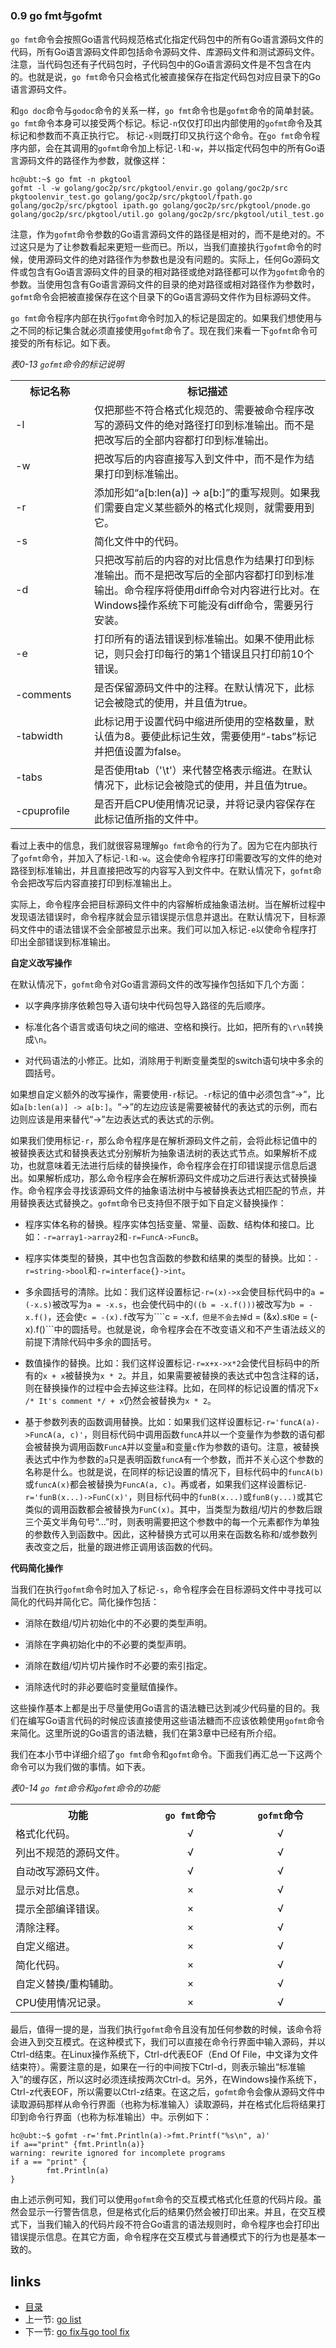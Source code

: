 ### 0.9 go fmt与gofmt

 
```go fmt```命令会按照Go语言代码规范格式化指定代码包中的所有Go语言源码文件的代码，所有Go语言源码文件即包括命令源码文件、库源码文件和测试源码文件。注意，当代码包还有子代码包时，子代码包中的Go语言源码文件是不包含在内的。也就是说，```go fmt```命令只会格式化被直接保存在指定代码包对应目录下的Go语言源码文件。

和```go doc```命令与```godoc```命令的关系一样，```go fmt```命令也是```gofmt```命令的简单封装。```go fmt```命令本身可以接受两个标记。标记```-n```仅仅打印出内部使用的```gofmt```命令及其标记和参数而不真正执行它。 标记```-x```则既打印又执行这个命令。在```go fmt```命令程序内部，会在其调用的```gofmt```命令加上标记```-l```和```-w```，并以指定代码包中的所有Go语言源码文件的路径作为参数，就像这样：

	hc@ubt:~$ go fmt -n pkgtool
	gofmt -l -w golang/goc2p/src/pkgtool/envir.go golang/goc2p/src pkgtoolenvir_test.go golang/goc2p/src/pkgtool/fpath.go golang/goc2p/src/pkgtool ipath.go golang/goc2p/src/pkgtool/pnode.go golang/goc2p/src/pkgtool/util.go golang/goc2p/src/pkgtool/util_test.go

注意，作为```gofmt```命令参数的Go语言源码文件的路径是相对的，而不是绝对的。不过这只是为了让参数看起来更短一些而已。所以，当我们直接执行```gofmt```命令的时候，使用源码文件的绝对路径作为参数也是没有问题的。实际上，任何Go源码文件或包含有Go语言源码文件的目录的相对路径或绝对路径都可以作为```gofmt```命令的参数。当使用包含有Go语言源码文件的目录的绝对路径或相对路径作为参数时，```gofmt```命令会把被直接保存在这个目录下的Go语言源码文件作为目标源码文件。

```go fmt```命令程序内部在执行```gofmt```命令时加入的标记是固定的。如果我们想使用与之不同的标记集合就必须直接使用```gofmt```命令了。现在我们来看一下```gofmt```命令可接受的所有标记。如下表。

_表0-13 ```gofmt```命令的标记说明_
<table class="table table-bordered table-striped table-condensed">
   <tr>
    <th width=25%>
	  标记名称
	</th>
    <th>
	  标记描述
	</th>
  </tr>
  <tr>
    <td>
	  -l
	</td>
	<td>
	  仅把那些不符合格式化规范的、需要被命令程序改写的源码文件的绝对路径打印到标准输出。而不是把改写后的全部内容都打印到标准输出。
	</td>
  </tr>
  <tr>
    <td>
	  -w
	</td>
	<td>
	  把改写后的内容直接写入到文件中，而不是作为结果打印到标准输出。
	</td>
  </tr>
  <tr>
    <td>
	  -r
	</td>
	<td>
	  添加形如“a[b:len(a)] -> a[b:]”的重写规则。如果我们需要自定义某些额外的格式化规则，就需要用到它。
	</td>
  </tr>
  <tr>
    <td>
	  -s
	</td>
	<td>
	  简化文件中的代码。
	</td>
  </tr>
  <tr>
    <td>
	  -d
	</td>
	<td>
	  只把改写前后的内容的对比信息作为结果打印到标准输出。而不是把改写后的全部内容都打印到标准输出。命令程序将使用diff命令对内容进行比对。在Windows操作系统下可能没有diff命令，需要另行安装。
	</td>
  </tr>
  <tr>
    <td>
	  -e
	</td>
	<td>
	  打印所有的语法错误到标准输出。如果不使用此标记，则只会打印每行的第1个错误且只打印前10个错误。
	</td>
  </tr>
  <tr>
    <td>
	  -comments
	</td>
	<td>
	  是否保留源码文件中的注释。在默认情况下，此标记会被隐式的使用，并且值为true。
	</td>
  </tr>
  <tr>
    <td>
	  -tabwidth
	</td>
	<td>
	  此标记用于设置代码中缩进所使用的空格数量，默认值为8。要使此标记生效，需要使用“-tabs”标记并把值设置为false。
	</td>
  </tr>
  <tr>
    <td>
	  -tabs
	</td>
	<td>
	  是否使用tab（'\t'）来代替空格表示缩进。在默认情况下，此标记会被隐式的使用，并且值为true。
	</td>
  </tr>
  <tr>
    <td>
	  -cpuprofile
	</td>
	<td>
	  是否开启CPU使用情况记录，并将记录内容保存在此标记值所指的文件中。
	</td>
  </tr>
</table>

看过上表中的信息，我们就很容易理解```go fmt```命令的行为了。因为它在内部执行了```gofmt```命令，并加入了标记```-l```和```-w```。这会使命令程序打印需要改写的文件的绝对路径到标准输出，并且直接把改写的内容写入到文件中。在默认情况下，```gofmt```命令会把改写后内容直接打印到标准输出上。

实际上，命令程序会把目标源码文件中的内容解析成抽象语法树。当在解析过程中发现语法错误时，命令程序就会显示错误提示信息并退出。在默认情况下，目标源码文件中的语法错误不会全部被显示出来。我们可以加入标记```-e```以使命令程序打印出全部错误到标准输出。

**自定义改写操作**

在默认情况下，```gofmt```命令对Go语言源码文件的改写操作包括如下几个方面：

+ 以字典序排序依赖包导入语句块中代码包导入路径的先后顺序。

+ 标准化各个语言或语句块之间的缩进、空格和换行。比如，把所有的```\r\n```转换成```\n```。

+ 对代码语法的小修正。比如，消除用于判断变量类型的switch语句块中多余的圆括号。

如果想自定义额外的改写操作，需要使用```-r```标记。```-r```标记的值中必须包含“->”，比如```a[b:len(a)] -> a[b:]```。“->”的左边应该是需要被替代的表达式的示例，而右边则应该是用来替代“->”左边表达式的表达式的示例。

如果我们使用标记```-r```，那么命令程序是在解析源码文件之前，会将此标记值中的被替换表达式和替换表达式分别解析为抽象语法树的表达式节点。如果解析不成功，也就意味着无法进行后续的替换操作，命令程序会在打印错误提示信息后退出。如果解析成功，那么命令程序会在解析源码文件成功之后进行表达式替换操作。命令程序会寻找该源码文件的抽象语法树中与被替换表达式相匹配的节点，并用替换表达式替换之。```gofmt```命令已支持但不限于如下自定义替换操作：

+ 程序实体名称的替换。程序实体包括变量、常量、函数、结构体和接口。比如：```-r=array1->array2```和```-r=FuncA->FuncB```。

+ 程序实体类型的替换，其中也包含函数的参数和结果的类型的替换。比如：```-r=string->bool```和```-r=interface{}->int```。

+ 多余圆括号的清除。比如：我们这样设置标记```-r=(x)->x```会使目标代码中的```a = (-x.s)```被改写为```a = -x.s```，也会使代码中的```((b = -x.f()))```被改写为```b = -x.f()```，还会使```c = -(x).f```改写为````c = -x.f```，但是不会去掉```d = (&x).s```和```e = (-x).f()```中的圆括号。也就是说，命令程序会在不改变语义和不产生语法歧义的前提下清除代码中多余的圆括号。

+ 数值操作的替换。比如：我们这样设置标记```-r=x+x->x*2```会使代目标码中的所有的```x + x```被替换为```x * 2```。并且，如果需要被替换的表达式中包含注释的话，则在替换操作的过程中会去掉这些注释。比如，在同样的标记设置的情况下```x /* It's comment */ + x```仍然会被替换为```x * 2```。

+ 基于参数列表的函数调用替换。比如：如果我们这样设置标记```-r='funcA(a)->FuncA(a, c)'```，则目标代码中调用函数```funcA```并以一个变量作为参数的语句都会被替换为调用函数```FuncA```并以变量```a```和变量```c```作为参数的语句。注意，被替换表达式中作为参数的```a```只是表明函数```funcA```有一个参数，而并不关心这个参数的名称是什么。也就是说，在同样的标记设置的情况下，目标代码中的```funcA(b)```或```funcA(x)```都会被替换为```FuncA(a, c)```。再或者，如果我们这样设置标记```-r='funB(x...)->FunC(x)'```，则目标代码中的```funB(x...)```或```funB(y...)```或其它类似的调用函数都会被替换为```FunC(x)```。其中，当类型为数组/切片的参数后跟三个英文半角句号“...”时，则表明需要把这个参数中的每一个元素都作为单独的参数传入到函数中。因此，这种替换方式可以用来在函数名称和/或参数列表改变之后，批量的跟进修正调用该函数的代码。

**代码简化操作**

当我们在执行```gofmt```命令时加入了标记```-s```，命令程序会在目标源码文件中寻找可以简化的代码并简化它。简化操作包括：

+ 消除在数组/切片初始化中的不必要的类型声明。

+ 消除在字典初始化中的不必要的类型声明。

+ 消除在数组/切片切片操作时不必要的索引指定。

+ 消除迭代时的非必要临时变量赋值操作。

这些操作基本上都是出于尽量使用Go语言的语法糖已达到减少代码量的目的。我们在编写Go语言代码的时候应该直接使用这些语法糖而不应该依赖使用```gofmt```命令来简化。这里所说的Go语言的语法糖，我们在第3章中已经有所介绍。

我们在本小节中详细介绍了```go fmt```命令和```gofmt```命令。下面我们再汇总一下这两个命令可以为我们做的事情。如下表。

_表0-14 ```go fmt```命令和```gofmt```命令的功能_
<table class="table table-bordered table-striped table-condensed">
   <tr>
    <th width=30%>
	  功能
	</th>
    <th width=20%>
	  <code>go fmt</code>命令
	</th>
	<th width=20%>
	  <code>gofmt</code>命令
	</th>
  </tr>
  <tr>
    <td>
	  格式化代码。
	</td>
	<td align=center>
	  √
	</td>
	<td align=center>
	  √
	</td>
  </tr>
  <tr>
    <td>
	  列出不规范的源码文件。
	</td>
	<td align=center>
	  √
	</td>
	<td align=center>
	  √
	</td>
  </tr>
  <tr>
    <td>
	  自动改写源码文件。
	</td>
	<td align=center>
	  √
	</td>
	<td align=center>
	  √
	</td>
  </tr>
  <tr>
    <td>
	  显示对比信息。
	</td>
	<td align=center>
	  ×
	</td>
	<td align=center>
	  √
	</td>
  </tr>
  <tr>
    <td>
	  提示全部编译错误。
	</td>
	<td align=center>
	  ×
	</td>
	<td align=center>
	  √
	</td>
  </tr>
  <tr>
    <td>
	  清除注释。
	</td>
	<td align=center>
	  ×
	</td>
	<td align=center>
	  √
	</td>
  </tr>
  <tr>
    <td>
	  自定义缩进。
	</td>
	<td align=center>
	  ×
	</td>
	<td align=center>
	  √
	</td>
  </tr>
  <tr>
    <td>
	  简化代码。
	</td>
	<td align=center>
	  ×
	</td>
	<td align=center>
	  √
	</td>
  </tr>
  <tr>
    <td>
	  自定义替换/重构辅助。
	</td>
	<td align=center>
	  ×
	</td>
	<td align=center>
	  √
	</td>
  </tr>
  <tr>
    <td>
	  CPU使用情况记录。
	</td>
	<td align=center>
	  ×
	</td>
	<td align=center>
	  √
	</td>
  </tr>
</table>

最后，值得一提的是，当我们执行```gofmt```命令且没有加任何参数的时候，该命令将会进入到交互模式。在这种模式下，我们可以直接在命令行界面中输入源码，并以Ctrl-d结束。在Linux操作系统下，Ctrl-d代表EOF（End Of File，中文译为文件结束符）。需要注意的是，如果在一行的中间按下Ctrl-d，则表示输出“标准输入”的缓存区，所以这时必须连续按两次Ctrl-d。另外，在Windows操作系统下，Ctrl-z代表EOF，所以需要以Ctrl-z结束。在这之后，```gofmt```命令会像从源码文件中读取源码那样从命令行界面（也称为标准输入）读取源码，并在格式化后将结果打印到命令行界面（也称为标准输出）中。示例如下：

	hc@ubt:~$ gofmt -r='fmt.Println(a)->fmt.Printf("%s\n", a)'
	if a=="print" {fmt.Println(a)}
	warning: rewrite ignored for incomplete programs
	if a == "print" {
	        fmt.Println(a)
	}

由上述示例可知，我们可以使用```gofmt```命令的交互模式格式化任意的代码片段。虽然会显示一行警告信息，但是格式化后的结果仍然会被打印出来。并且，在交互模式下，当我们输入的代码片段不符合Go语言的语法规则时，命令程序也会打印出错误提示信息。在其它方面，命令程序在交互模式与普通模式下的行为也是基本一致的。 



## links  
  * [目录](catalog.md)
  * 上一节: [go list](0.8.md)
  * 下一节: [go fix与go tool fix](0.10.md)

